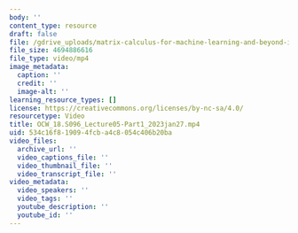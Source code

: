 ```yaml
---
body: ''
content_type: resource
draft: false
file: /gdrive_uploads/matrix-calculus-for-machine-learning-and-beyond-iap-2023/1la0nVHwuCwrUO5Ov3gjJOWIAmzMtbR4B/ocw_18s096_lecture05-part1_2023jan27.mp4
file_size: 4694886616
file_type: video/mp4
image_metadata:
  caption: ''
  credit: ''
  image-alt: ''
learning_resource_types: []
license: https://creativecommons.org/licenses/by-nc-sa/4.0/
resourcetype: Video
title: OCW_18.S096_Lecture05-Part1_2023jan27.mp4
uid: 534c16f8-1909-4fcb-a4c8-054c406b20ba
video_files:
  archive_url: ''
  video_captions_file: ''
  video_thumbnail_file: ''
  video_transcript_file: ''
video_metadata:
  video_speakers: ''
  video_tags: ''
  youtube_description: ''
  youtube_id: ''
---
```

